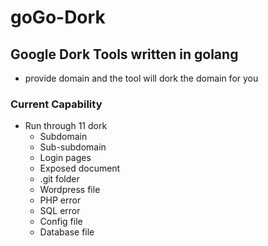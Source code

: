 # goGo-Dork

## Google Dork Tools written in golang 
- provide domain and the tool will dork the domain for you

### Current Capability
- Run through 11 dork
    - Subdomain
    - Sub-subdomain
    - Login pages
    - Exposed document
    - .git folder
    - Wordpress file
    - PHP error
    - SQL error
    - Config file
    - Database file

